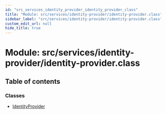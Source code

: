 ```yaml
---
id: "src_services_identity_provider_identity_provider_class"
title: "Module: src/services/identity-provider/identity-provider.class"
sidebar_label: "src/services/identity-provider/identity-provider.class"
custom_edit_url: null
hide_title: true
---
```


# Module: src/services/identity-provider/identity-provider.class

## Table of contents

### Classes

- [IdentityProvider](../classes/src_services_identity_provider_identity_provider_class.identityprovider.md)
